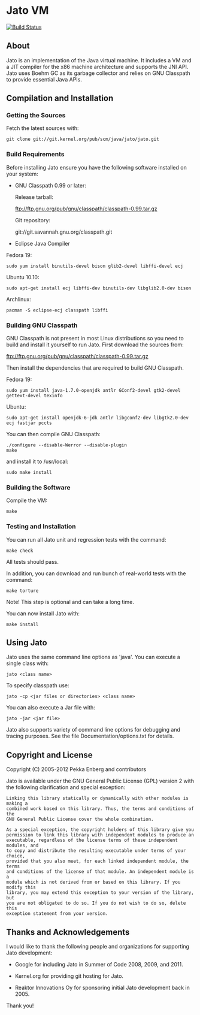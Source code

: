# Jato VM

[![Build Status](https://travis-ci.org/jatovm/jato.png?branch=master)](http://travis-ci.org/jatovm/jato)

## About

Jato is an implementation of the Java virtual machine. It includes a VM and a
JIT compiler for the x86 machine architecture and supports the JNI API. Jato
uses Boehm GC as its garbage collector and relies on GNU Classpath to provide
essential Java APIs.

## Compilation and Installation

### Getting the Sources

Fetch the latest sources with:

    git clone git://git.kernel.org/pub/scm/java/jato/jato.git

### Build Requirements

Before installing Jato ensure you have the following software installed on your
system:

  - GNU Classpath 0.99 or later:

    Release tarball:

    ftp://ftp.gnu.org/pub/gnu/classpath/classpath-0.99.tar.gz

    Git repository:

    git://git.savannah.gnu.org/classpath.git

  - Eclipse Java Compiler

Fedora 19:

    sudo yum install binutils-devel bison glib2-devel libffi-devel ecj

Ubuntu 10.10:

    sudo apt-get install ecj libffi-dev binutils-dev libglib2.0-dev bison

Archlinux:

    pacman -S eclipse-ecj classpath libffi

### Building GNU Classpath

GNU Classpath is not present in most Linux distributions so you need to
build and install it yourself to run Jato. First download the sources
from:

  ftp://ftp.gnu.org/pub/gnu/classpath/classpath-0.99.tar.gz

Then install the dependencies that are required to build GNU Classpath.

Fedora 19:

    sudo yum install java-1.7.0-openjdk antlr GConf2-devel gtk2-devel gettext-devel texinfo

Ubuntu:

    sudo apt-get install openjdk-6-jdk antlr libgconf2-dev libgtk2.0-dev ecj fastjar pccts

You can then compile GNU Classpath:

    ./configure --disable-Werror --disable-plugin
    make

and install it to /usr/local:

    sudo make install

### Building the Software

Compile the VM:

    make

### Testing and Installation

You can run all Jato unit and regression tests with the command:

    make check

All tests should pass.

In addition, you can download and run bunch of real-world tests with the
command:

    make torture

Note! This step is optional and can take a long time.

You can now install Jato with:

    make install

## Using Jato

Jato uses the same command line options as 'java'. You can execute a single
class with:

    jato <class name>

To specify classpath use:

    jato -cp <jar files or directories> <class name>

You can also execute a Jar file with:

    jato -jar <jar file>

Jato also supports variety of command line options for debugging and tracing
purposes. See the file Documentation/options.txt for details.

## Copyright and License

Copyright (C) 2005-2012  Pekka Enberg and contributors

Jato is available under the GNU General Public License (GPL) version 2 with the
following clarification and special exception:

    Linking this library statically or dynamically with other modules is making a
    combined work based on this library. Thus, the terms and conditions of the
    GNU General Public License cover the whole combination.

    As a special exception, the copyright holders of this library give you
    permission to link this library with independent modules to produce an
    executable, regardless of the license terms of these independent modules, and
    to copy and distribute the resulting executable under terms of your choice,
    provided that you also meet, for each linked independent module, the terms
    and conditions of the license of that module. An independent module is a
    module which is not derived from or based on this library. If you modify this
    library, you may extend this exception to your version of the library, but
    you are not obligated to do so. If you do not wish to do so, delete this
    exception statement from your version.

## Thanks and Acknowledgements

I would like to thank the following people and organizations for supporting
Jato development:

- Google for including Jato in Summer of Code 2008, 2009, and 2011.

- Kernel.org for providing git hosting for Jato.

- Reaktor Innovations Oy for sponsoring initial Jato development back in 2005.

Thank you!
